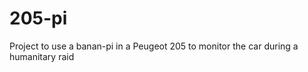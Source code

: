 205-pi
======

Project to use a banan-pi in a Peugeot 205 to monitor the car during a humanitary raid
